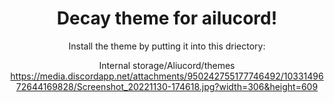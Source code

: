<div align="center">
  <h1>Decay theme for ailucord! </h1>

Install the theme by putting it into this driectory:

Internal storage/Aliucord/themes
https://media.discordapp.net/attachments/950242755177746492/1033149672644169828/Screenshot_20221130-174618.jpg?width=306&height=609
